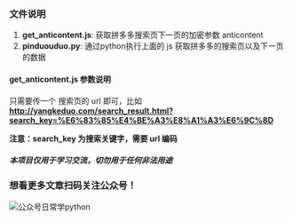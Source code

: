 ### 文件说明
1. **get_anticontent.js**: 获取拼多多搜索页下一页的加密参数 anticontent
2. **pinduouduo.py**: 通过python执行上面的 js 获取拼多多的搜索页以及下一页的数据

#### get_anticontent.js 参数说明
只需要传一个 搜索页的 url 即可，比如 **http://yangkeduo.com/search_result.html?search_key=%E6%83%85%E4%BE%A3%E8%A1%A3%E6%9C%8D**

**注意：search_key 为搜索关键字，需要 url 编码**

##### 本项目仅用于学习交流，切勿用于任何非法用途

### 想看更多文章扫码关注公众号！
![公众号日常学python](https://user-gold-cdn.xitu.io/2019/2/22/169130346d926dc7?imageView2/0/w/1280/h/960/format/webp/ignore-error/1)